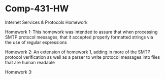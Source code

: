 # Comp-431-HW
Internet Services &amp; Protocols Homework

Homework 1: This homework was intended to assure that when processing SMTP protocol messages, that it accepted properly 
formatted strings via the use of regular expressions

Homework 2: An extension of homework 1, adding in more of the SMTP protocol verification as well as a parser to write protocol
messages into files that are human readable

Homework 3: 
